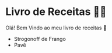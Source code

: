 # Livro de Receitas :man_cook:

Olá! Bem Vindo ao meu livro de receitas :wave:

- Strogonoff de Frango
- Pavê